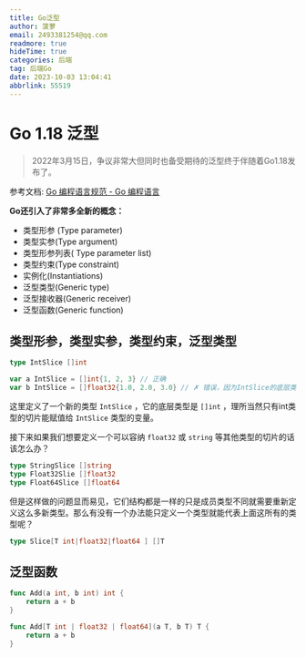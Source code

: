 ```yaml
---
title: Go泛型
author: 菠萝
email: 2493381254@qq.com
readmore: true
hideTime: true
categories: 后端
tag: 后端Go
date: 2023-10-03 13:04:41
abbrlink: 55519
---
```

# Go 1.18 泛型

> 2022年3月15日，争议非常大但同时也备受期待的泛型终于伴随着Go1.18发布了。

参考文档: [Go 编程语言规范 - Go 编程语言](https://go.dev/ref/spec)

<!-- more -->

**Go还引入了非常多全新的概念：**

- 类型形参 (Type parameter)
- 类型实参(Type argument)
- 类型形参列表( Type parameter list)
- 类型约束(Type constraint)
- 实例化(Instantiations)
- 泛型类型(Generic type)
- 泛型接收器(Generic receiver)
- 泛型函数(Generic function)

## 类型形参，类型实参，类型约束，泛型类型

~~~go
type IntSlice []int

var a IntSlice = []int{1, 2, 3} // 正确
var b IntSlice = []float32{1.0, 2.0, 3.0} // ✗ 错误，因为IntSlice的底层类型是[]int，浮点类型的切片无法赋值
~~~

这里定义了一个新的类型 `IntSlice` ，它的底层类型是 `[]int` ，理所当然只有int类型的切片能赋值给 `IntSlice` 类型的变量。

接下来如果我们想要定义一个可以容纳 `float32` 或 `string` 等其他类型的切片的话该怎么办？

~~~go
type StringSlice []string
type Float32Slie []float32
type Float64Slice []float64
~~~

但是这样做的问题显而易见，它们结构都是一样的只是成员类型不同就需要重新定义这么多新类型。那么有没有一个办法能只定义一个类型就能代表上面这所有的类型呢？

~~~Go
type Slice[T int|float32|float64 ] []T
~~~

## 泛型函数

~~~go
func Add(a int, b int) int {
    return a + b
}

func Add[T int | float32 | float64](a T, b T) T {
    return a + b
}
~~~
